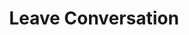 ---
title: Leave Conversation
excerpt: |-
  Leave the conversation.

  Required scopes:
  + **post**
  + **conversate**
api:
  file: lolzteam-public-api-forum.json
  operationId: Conversations.Delete
deprecated: false
hidden: false
metadata:
  title: ''
  description: ''
  robots: index
next:
  description: ''
---